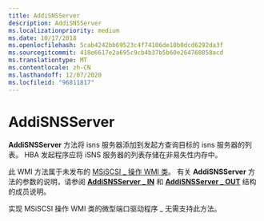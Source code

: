 ```yaml
---
title: AddiSNSServer
description: AddiSNSServer
ms.localizationpriority: medium
ms.date: 10/17/2018
ms.openlocfilehash: 5cab4242bb69523c4f74106de10b0dcd6292da3f
ms.sourcegitcommit: 418e6617e2a695c9cb4b37b5b60e264760858acd
ms.translationtype: MT
ms.contentlocale: zh-CN
ms.lasthandoff: 12/07/2020
ms.locfileid: "96811817"
---
```

# <a name="addisnsserver"></a>AddiSNSServer


**AddiSNSServer** 方法将 isns 服务器添加到发起方查询目标的 isns 服务器的列表。 HBA 发起程序应将 iSNS 服务器的列表存储在非易失性内存中。

此 WMI 方法属于未发布的 [MSiSCSI \_ 操作 WMI 类](msiscsi-operations-wmi-class.md)。 有关 **AddiSNSServer** 方法的参数的说明，请参阅 [**AddiSNSServer \_ IN**](/windows-hardware/drivers/ddi/iscsiop/ns-iscsiop-_addisnsserver_in) 和 [**AddiSNSServer \_ OUT**](/windows-hardware/drivers/ddi/iscsiop/ns-iscsiop-_addisnsserver_out) 结构的成员说明。

实现 MSiSCSI 操作 WMI 类的微型端口驱动程序 \_ 无需支持此方法。

 

